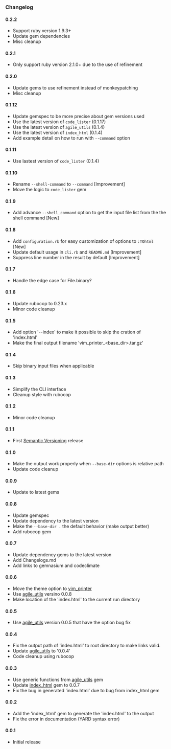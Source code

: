 ### Changelog

#### 0.2.2

- Support ruby version 1.9.3+
- Update gem dependencies
- Misc cleanup

#### 0.2.1

- Only support ruby version 2.1.0+ due to the use of refinement

#### 0.2.0

- Update gems to use refinement instead of monkeypatching
- Misc cleanup

#### 0.1.12

- Update gemspec to be more precise about gem versions used
- Use the latest version of `code_lister` (0.1.17)
- Use the latest version of `agile_utils` (0.1.4)
- Use the latest version of `index_html` (0.1.4)
- Add example detail on how to run with `--command` option

#### 0.1.11

- Use lastest version of `code_lister` (0.1.4)

#### 0.1.10

- Rename `--shell-command` to `--command` [Improvement]
- Move the logic to `code_lister` gem

#### 0.1.9

- Add advance `--shell_command` option to get the input file list from the the shell command [New]

#### 0.1.8

- Add `configuration.rb` for easy customization of options to `:TOhtml` [New]
- Update default usage in `cli.rb` and `README.md` [Improvement]
- Suppress line number in the result by default [Improvement]

#### 0.1.7

- Handle the edge case for File.binary?

#### 0.1.6

- Update rubocop to 0.23.x
- Minor code cleanup

#### 0.1.5

- Add option '--index' to make it possible to skip the cration of 'index.html'
- Make the final output filename 'vim_printer_<base_dir>.tar.gz'

#### 0.1.4

- Skip binary input files when applicable

#### 0.1.3

- Simplify the CLI interface
- Cleanup style with rubocop

#### 0.1.2

- Minor code cleanup

#### 0.1.1

- First [Semantic Versioning][] release

#### 0.1.0

- Make the output work properly when `--base-dir` options is relative path
- Update code cleanup

#### 0.0.9

- Update to latest gems

#### 0.0.8

- Update gemspec
- Update dependency to the latest version
- Make the `--base-dir .` the default behavior (make output better)
- Add rubocop gem

#### 0.0.7

- Update dependency gems to the latest version
- Add Changelogs.md
- Add links to gemnasium and codeclimate

#### 0.0.6

- Move the theme option to [vim_printer][]
- Use [agile_utils][] versino 0.0.8
- Make location of the 'index.html' to the current run directory

#### 0.0.5

- Use [agile_utils][] version 0.0.5 that have the option bug fix

#### 0.0.4

- Fix the output path of 'index.html' to root directory to make links valid.
- Update [agile_utils][] to '0.0.4'
- Code cleanup using rubocop

#### 0.0.3

- Use generic functions from [agile_utils][] gem
- Update [index_html][] gem to 0.0.7
- Fix the bug in generated 'index.html' due to bug from index_html gem

#### 0.0.2

- Add the 'index_html' gem to generate the 'index.html' to the output
- Fix the error in documentation (YARD syntax error)

#### 0.0.1

- Initial release

[agile_utils]: https://rubygems.org/gems/agile_utils
[index_html]: https://rubygems.org/gems/index_html
[vim_printer]: https://rubygems.org/gems/vim_printer
[Semantic Versioning]: http://semver.org
